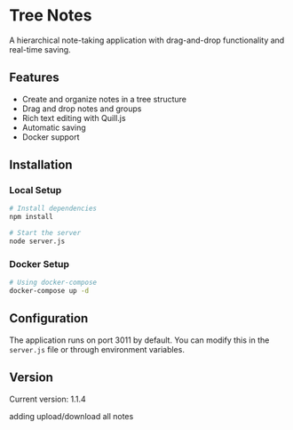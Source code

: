 # Tree Notes

A hierarchical note-taking application with drag-and-drop functionality and real-time saving.

## Features

- Create and organize notes in a tree structure
- Drag and drop notes and groups
- Rich text editing with Quill.js
- Automatic saving
- Docker support

## Installation

### Local Setup

```bash
# Install dependencies
npm install

# Start the server
node server.js
```

### Docker Setup

```bash
# Using docker-compose
docker-compose up -d
```

## Configuration

The application runs on port 3011 by default. You can modify this in the `server.js` file or through environment variables.

## Version

Current version: 1.1.4

adding upload/download all notes 


